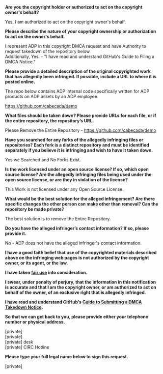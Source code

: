 **Are you the copyright holder or authorized to act on the copyright owner's behalf?**

Yes, I am authorized to act on the copyright owner's behalf.

**Please describe the nature of your copyright ownership or authorization to act on the owner's behalf.**

I represent ADP in this copyright DMCA request and have Authority to request takedown of the repository below.  
Additionally, Yes. - "I have read and understand GitHub's Guide to Filing a DMCA Notice."

**Please provide a detailed description of the original copyrighted work that has allegedly been infringed. If possible, include a URL to where it is posted online.**

The repo below contains ADP internal code specifically written for ADP products on ADP assets by an ADP employee.

https://github.com/cabecada/demo

**What files should be taken down? Please provide URLs for each file, or if the entire repository, the repository’s URL.**

Please Remove the Entire Repository - https://github.com/cabecada/demo

**Have you searched for any forks of the allegedly infringing files or repositories? Each fork is a distinct repository and must be identified separately if you believe it is infringing and wish to have it taken down.**

Yes we Searched and No Forks Exist.

**Is the work licensed under an open source license? If so, which open source license? Are the allegedly infringing files being used under the open source license, or are they in violation of the license?**

This Work is not licensed under any Open Source License.

**What would be the best solution for the alleged infringement? Are there specific changes the other person can make other than removal? Can the repository be made private?**

The best solution is to remove the Entire Repository.

**Do you have the alleged infringer’s contact information? If so, please provide it.**

No - ADP does not have the alleged infringer's contact information.

**I have a good faith belief that use of the copyrighted materials described above on the infringing web pages is not authorized by the copyright owner, or its agent, or the law.**

**I have taken <a href="https://www.lumendatabase.org/topics/22">fair use</a> into consideration.**

**I swear, under penalty of perjury, that the information in this notification is accurate and that I am the copyright owner, or am authorized to act on behalf of the owner, of an exclusive right that is allegedly infringed.**

**I have read and understand GitHub's <a href="https://help.github.com/articles/guide-to-submitting-a-dmca-takedown-notice/">Guide to Submitting a DMCA Takedown Notice</a>.**

**So that we can get back to you, please provide either your telephone number or physical address.**

[private]  
[private]  
[private] desk  
[private] CIRC Hotline  

**Please type your full legal name below to sign this request.**

[private]
